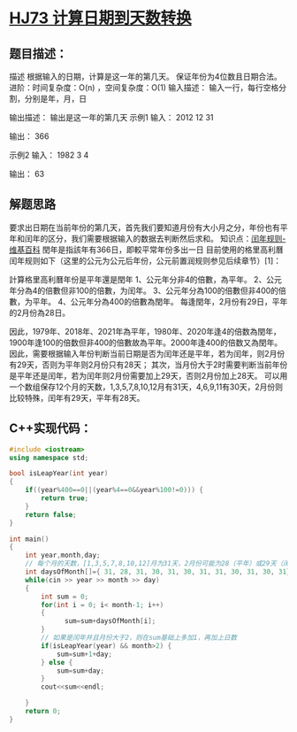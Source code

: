 # [HJ73 计算日期到天数转换](https://www.nowcoder.com/practice/769d45d455fe40b385ba32f97e7bcded)
## 题目描述：
描述
根据输入的日期，计算是这一年的第几天。
保证年份为4位数且日期合法。
进阶：时间复杂度：O(n) ，空间复杂度：O(1) 
输入描述：
输入一行，每行空格分割，分别是年，月，日

输出描述：
输出是这一年的第几天
示例1
输入：
2012 12 31

输出：
366

示例2
输入：
1982 3 4

输出：
63

## 解题思路
要求出日期在当前年份的第几天，首先我们要知道月份有大小月之分，年份也有平年和闰年的区分，我们需要根据输入的数据去判断然后求和。
知识点：[闰年规则-维基百科](https://zh.wikipedia.org/zh/%E9%97%B0%E5%B9%B4)
閏年是指該年有366日，即較平常年份多出一日
 目前使用的格里高利曆闰年规则如下（这里的公元为公元后年份，公元前置润规则参见后续章节）[1]：

 計算格里高利曆年份是平年還是閏年
 1、公元年分非4的倍數，為平年。
 2、公元年分為4的倍數但非100的倍數，为闰年。
 3、公元年分為100的倍數但非400的倍數，为平年。
 4、公元年分為400的倍數為閏年。
 每逢閏年，2月份有29日，平年的2月份為28日。

 因此，1979年、2018年、2021年為平年，1980年、2020年逢4的倍数為閏年，1900年逢100的倍数但非400的倍數故為平年。2000年逢400的倍数又為閏年。
因此，需要根据输入年份判断当前日期是否为闰年还是平年，若为闰年，则2月份有29天，否则为平年则2月份只有28天；
其次，当月份大于2时需要判断当前年份是平年还是闰年，若为闰年则2月份需要加上29天，否则2月份加上28天。
可以用一个数组保存12个月的天数，1,3,5,7,8,10,12月有31天，4,6,9,11有30天，2月份则比较特殊，闰年有29天，平年有28天。

## C++实现代码：
```cpp
#include <iostream>
using namespace std;

bool isLeapYear(int year)
{
	if((year%400==0||(year%4==0&&year%100!=0))) {
		return true;
	}
	return false;
}

int main()
{
    int year,month,day;
	// 每个月的天数，[1,3,5,7,8,10,12]月为31天，2月份可能为28（平年）或29天（闰年），[4,6,9,11]为30天
    int daysOfMonth[]={ 31, 28, 31, 30, 31, 30, 31, 31, 30, 31, 30, 31};
    while(cin >> year >> month >> day)
    {
        int sum = 0;
        for(int i = 0; i< month-1; i++)
        {
              sum=sum+daysOfMonth[i];
        }
		// 如果是闰年并且月份大于2，则在sum基础上多加1，再加上日数
        if(isLeapYear(year) && month>2) {
            sum=sum+1+day;
		} else { 
            sum=sum+day;
		}
        cout<<sum<<endl;

    }
    return 0;
}
```
